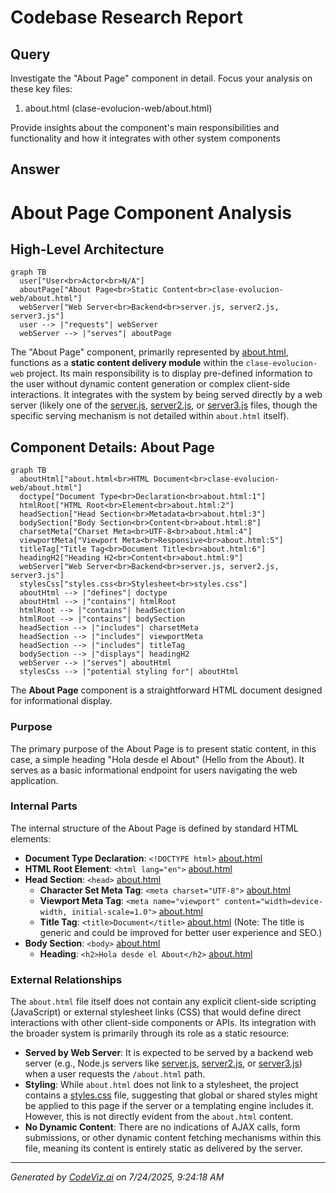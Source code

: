 # Codebase Research Report

## Query
Investigate the "About Page" component in detail. Focus your analysis on these key files:
1. about.html (clase-evolucion-web/about.html)

Provide insights about the component's main responsibilities and functionality and how it integrates with other system components

## Answer
# About Page Component Analysis

## High-Level Architecture

```mermaid
graph TB
  user["User<br>Actor<br>N/A"]
  aboutPage["About Page<br>Static Content<br>clase-evolucion-web/about.html"]
  webServer["Web Server<br>Backend<br>server.js, server2.js, server3.js"]
  user --> |"requests"| webServer
  webServer --> |"serves"| aboutPage
```


The "About Page" component, primarily represented by [about.html](about.html), functions as a **static content delivery module** within the `clase-evolucion-web` project. Its main responsibility is to display pre-defined information to the user without dynamic content generation or complex client-side interactions. It integrates with the system by being served directly by a web server (likely one of the [server.js](server.js), [server2.js](server2.js), or [server3.js](server3.js) files, though the specific serving mechanism is not detailed within `about.html` itself).

## Component Details: About Page

```mermaid
graph TB
  aboutHtml["about.html<br>HTML Document<br>clase-evolucion-web/about.html"]
  doctype["Document Type<br>Declaration<br>about.html:1"]
  htmlRoot["HTML Root<br>Element<br>about.html:2"]
  headSection["Head Section<br>Metadata<br>about.html:3"]
  bodySection["Body Section<br>Content<br>about.html:8"]
  charsetMeta["Charset Meta<br>UTF-8<br>about.html:4"]
  viewportMeta["Viewport Meta<br>Responsive<br>about.html:5"]
  titleTag["Title Tag<br>Document Title<br>about.html:6"]
  headingH2["Heading H2<br>Content<br>about.html:9"]
  webServer["Web Server<br>Backend<br>server.js, server2.js, server3.js"]
  stylesCss["styles.css<br>Stylesheet<br>styles.css"]
  aboutHtml --> |"defines"| doctype
  aboutHtml --> |"contains"| htmlRoot
  htmlRoot --> |"contains"| headSection
  htmlRoot --> |"contains"| bodySection
  headSection --> |"includes"| charsetMeta
  headSection --> |"includes"| viewportMeta
  headSection --> |"includes"| titleTag
  bodySection --> |"displays"| headingH2
  webServer --> |"serves"| aboutHtml
  stylesCss --> |"potential styling for"| aboutHtml
```


The **About Page** component is a straightforward HTML document designed for informational display.

### Purpose

The primary purpose of the About Page is to present static content, in this case, a simple heading "Hola desde el About" (Hello from the About). It serves as a basic informational endpoint for users navigating the web application.

### Internal Parts

The internal structure of the About Page is defined by standard HTML elements:

*   **Document Type Declaration**: `<!DOCTYPE html>` [about.html](about.html:1)
*   **HTML Root Element**: `<html lang="en">` [about.html](about.html:2)
*   **Head Section**: `<head>` [about.html](about.html:3)
    *   **Character Set Meta Tag**: `<meta charset="UTF-8">` [about.html](about.html:4)
    *   **Viewport Meta Tag**: `<meta name="viewport" content="width=device-width, initial-scale=1.0">` [about.html](about.html:5)
    *   **Title Tag**: `<title>Document</title>` [about.html](about.html:6) (Note: The title is generic and could be improved for better user experience and SEO.)
*   **Body Section**: `<body>` [about.html](about.html:8)
    *   **Heading**: `<h2>Hola desde el About</h2>` [about.html](about.html:9)

### External Relationships

The `about.html` file itself does not contain any explicit client-side scripting (JavaScript) or external stylesheet links (CSS) that would define direct interactions with other client-side components or APIs. Its integration with the broader system is primarily through its role as a static resource:

*   **Served by Web Server**: It is expected to be served by a backend web server (e.g., Node.js servers like [server.js](server.js), [server2.js](server2.js), or [server3.js](server3.js)) when a user requests the `/about.html` path.
*   **Styling**: While `about.html` does not link to a stylesheet, the project contains a [styles.css](styles.css) file, suggesting that global or shared styles might be applied to this page if the server or a templating engine includes it. However, this is not directly evident from the `about.html` content.
*   **No Dynamic Content**: There are no indications of AJAX calls, form submissions, or other dynamic content fetching mechanisms within this file, meaning its content is entirely static as delivered by the server.

---
*Generated by [CodeViz.ai](https://codeviz.ai) on 7/24/2025, 9:24:18 AM*
